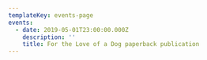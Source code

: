 ```yaml
---
templateKey: events-page
events:
  - date: 2019-05-01T23:00:00.000Z
    description: ''
    title: For the Love of a Dog paperback publication
---
```

